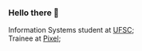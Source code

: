 ### Hello there 👋

<!-- #### A Full-Stack Developer by day ☼ and a Laravel Community Contributor by night ☾ -->

Information Systems student at [UFSC](https://ufsc.br);<br>
Trainee at [Pixel](https://ejpixel.com.br);<br>


<!--
- ⚙️ I use daily: `.php`, `.js`, `.html`, `.css`, `.svg`, `.psd`, `.ai`
- 🌍 I'm mostly active within the **Laravel Community**
- 🌱 Learning all about **Open Source**
- 💬 Ping me about **design**, **branding**, **laravel**, **development**, **design thinking**
- 📫 Reach me: [linkedin.com/lucas-lazarini](https://linkedin.com/lucas-lazarini)
- ⚡️ Fun fact: I'm a huge fan of F1
--->
